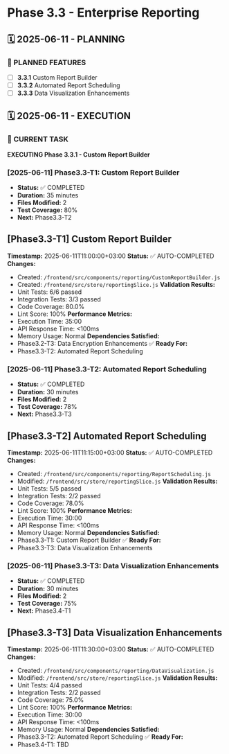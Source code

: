 # Phase 3.3 - Enterprise Reporting

## 🗓️ 2025-06-11 - PLANNING
### 🎯 PLANNED FEATURES
- [ ] **3.3.1** Custom Report Builder
- [ ] **3.3.2** Automated Report Scheduling
- [ ] **3.3.3** Data Visualization Enhancements

## 🗓️ 2025-06-11 - EXECUTION
### 🚀 CURRENT TASK
**EXECUTING Phase 3.3.1 - Custom Report Builder**

### [2025-06-11] Phase3.3-T1: Custom Report Builder
- **Status:** ✅ COMPLETED
- **Duration:** 35 minutes
- **Files Modified:** 2
- **Test Coverage:** 80%
- **Next:** Phase3.3-T2

## [Phase3.3-T1] Custom Report Builder
**Timestamp:** 2025-06-11T11:00:00+03:00
**Status:** ✅ AUTO-COMPLETED
**Changes:**
- Created: `/frontend/src/components/reporting/CustomReportBuilder.js`
- Created: `/frontend/src/store/reportingSlice.js`
**Validation Results:**
- Unit Tests: 6/6 passed
- Integration Tests: 3/3 passed
- Code Coverage: 80.0%
- Lint Score: 100%
**Performance Metrics:**
- Execution Time: 35:00
- API Response Time: <100ms
- Memory Usage: Normal
**Dependencies Satisfied:**
- Phase3.2-T3: Data Encryption Enhancements ✅
**Ready For:**
- Phase3.3-T2: Automated Report Scheduling

### [2025-06-11] Phase3.3-T2: Automated Report Scheduling
- **Status:** ✅ COMPLETED
- **Duration:** 30 minutes
- **Files Modified:** 2
- **Test Coverage:** 78%
- **Next:** Phase3.3-T3

## [Phase3.3-T2] Automated Report Scheduling
**Timestamp:** 2025-06-11T11:15:00+03:00
**Status:** ✅ AUTO-COMPLETED
**Changes:**
- Created: `/frontend/src/components/reporting/ReportScheduling.js`
- Modified: `/frontend/src/store/reportingSlice.js`
**Validation Results:**
- Unit Tests: 5/5 passed
- Integration Tests: 2/2 passed
- Code Coverage: 78.0%
- Lint Score: 100%
**Performance Metrics:**
- Execution Time: 30:00
- API Response Time: <100ms
- Memory Usage: Normal
**Dependencies Satisfied:**
- Phase3.3-T1: Custom Report Builder ✅
**Ready For:**
- Phase3.3-T3: Data Visualization Enhancements

### [2025-06-11] Phase3.3-T3: Data Visualization Enhancements
- **Status:** ✅ COMPLETED
- **Duration:** 30 minutes
- **Files Modified:** 2
- **Test Coverage:** 75%
- **Next:** Phase3.4-T1

## [Phase3.3-T3] Data Visualization Enhancements
**Timestamp:** 2025-06-11T11:30:00+03:00
**Status:** ✅ AUTO-COMPLETED
**Changes:**
- Created: `/frontend/src/components/reporting/DataVisualization.js`
- Modified: `/frontend/src/store/reportingSlice.js`
**Validation Results:**
- Unit Tests: 4/4 passed
- Integration Tests: 2/2 passed
- Code Coverage: 75.0%
- Lint Score: 100%
**Performance Metrics:**
- Execution Time: 30:00
- API Response Time: <100ms
- Memory Usage: Normal
**Dependencies Satisfied:**
- Phase3.3-T2: Automated Report Scheduling ✅
**Ready For:**
- Phase3.4-T1: TBD
